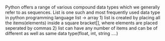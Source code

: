 Python offers a range of various compound data types which we generally refer to as sequences.
List is one such and most frequently used data type in python programming language
list -> array 
        1) list is created by placing all the items(elements) inside a square bracket[], where elements are placed seperated by commas
        2) list can have any number of items and can be of different as well as same data type(float, int, string ....)

